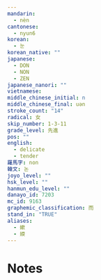 ```yaml
---
mandarin:
  - nèn
cantonese:
  - nyun6
korean:
  - 눈
korean_native: ""
japanese:
  - DON
  - NON
  - ZEN
japanese_nanori: ""
vietnamese:
middle_chinese_initial: n
middle_chinese_final: uən
stroke_count: "14"
radical: 女
skip_number: 1-3-11
grade_level: 先進
pos: ""
english:
  - delicate
  - tender
羅馬字: non
韓文: 논
joyo_level: ""
hsk_level: ""
hanmun_edu_level: ""
danayo_id: 7203
mc_id: 9163
graphemic_classification: 而
stand_in: "TRUE"
aliases:
  - 嫰
  - 媆
---
```


# Notes
